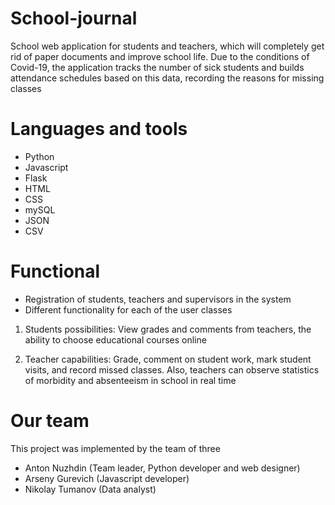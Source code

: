 # School-journal
School web application for students and teachers, which will completely get rid of paper documents and improve school life.
Due to the conditions of Covid-19, the application tracks the number of sick students and builds attendance schedules based on this data, recording the reasons for missing classes
# Languages and tools
- Python
- Javascript
- Flask
- HTML
- CSS
- mySQL
- JSON
- CSV
# Functional
- Registration of students, teachers and supervisors in the system
- Different functionality for each of the user classes
1) Students possibilities:
  View grades and comments from teachers, the ability to choose educational courses online
  
2) Teacher capabilities:
Grade, comment on student work, mark student visits, and record missed classes.
Also, teachers can observe statistics of morbidity and absenteeism in school in real time

# Our team
This project was implemented by the team of three
- Anton Nuzhdin (Team leader, Python developer and web designer)
- Arseny Gurevich (Javascript developer)
- Nikolay Tumanov (Data analyst)
